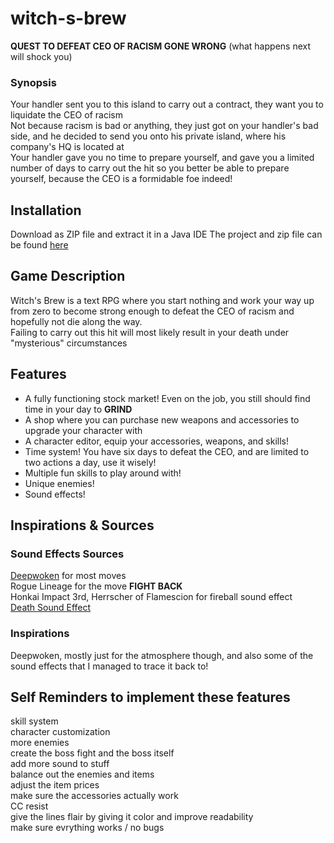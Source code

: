 # witch-s-brew
**QUEST TO DEFEAT CEO OF RACISM GONE WRONG** (what happens next will shock you) 

### **Synopsis**

Your handler sent you to this island to carry out a contract, they want you to liquidate the CEO of racism
<br>
Not because racism is bad or anything, they just got on your handler's bad side, and he decided to send you onto
his private island, where his company's HQ is located at
<br>
Your handler gave you no time to prepare yourself, and gave you a limited number of days to carry out the hit
so you better be able to prepare yourself, because the CEO is a formidable foe indeed!

## Installation

Download as ZIP file and extract it in a Java IDE
The project and zip file can be found [here](https://github.com/Neapolicy/witch-s-brew)

## Game Description

Witch's Brew is a text RPG where you start nothing and work your way up from zero to become strong enough to defeat the CEO of racism
and hopefully not die along the way. 
<br>
Failing to carry out this hit will most likely result in your death under "mysterious" circumstances

## Features
 - A fully functioning stock market! Even on the job, you still should find time in your day to **GRIND**
 - A shop where you can purchase new weapons and accessories to upgrade your character with
 - A character editor, equip your accessories, weapons, and skills!
 - Time system! You have six days to defeat the CEO, and are limited to two actions a day, use it wisely!
 - Multiple fun skills to play around with!
 - Unique enemies!
 - Sound effects! 

## Inspirations & Sources

### Sound Effects Sources
[Deepwoken](https://deepwoken.fandom.com/wiki/OST_%26_Sounds) for most moves
<br>
Rogue Lineage for the move **FIGHT BACK**
<br>
Honkai Impact 3rd, Herrscher of Flamescion for fireball sound effect 
<br>
[Death Sound Effect](https://www.youtube.com/watch?v=vthaBJaTWcE)

### Inspirations
Deepwoken, mostly just for the atmosphere though, and also some of the sound effects that I managed to trace it back to!

## Self Reminders to implement these features
skill system
<br>
character customization
<br>
more enemies
<br>
create the boss fight and the boss itself
<br>
add more sound to stuff
<br>
balance out the enemies and items
<br>
adjust the item prices
<br>
make sure the accessories actually work
<br>
CC resist
<br>
give the lines flair by giving it color and improve readability
<br>
make sure evrything works / no bugs
